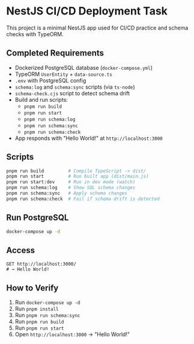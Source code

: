 # NestJS CI/CD Deployment Task

This project is a minimal NestJS app used for CI/CD practice and schema checks with TypeORM.

## Completed Requirements

- Dockerized PostgreSQL database (`docker-compose.yml`)
- TypeORM `UserEntity` + `data-source.ts`
- `.env` with PostgreSQL config
- `schema:log` and `schema:sync` scripts (via `ts-node`)
- `schema-check.cjs` script to detect schema drift
- Build and run scripts:
  - `pnpm run build`
  - `pnpm run start`
  - `pnpm run schema:log`
  - `pnpm run schema:sync`
  - `pnpm run schema:check`
- App responds with "Hello World!" at `http://localhost:3000`

## Scripts

```bash
pnpm run build         # Compile TypeScript -> dist/
pnpm run start         # Run built app (dist/main.js)
pnpm run start:dev     # Run in dev mode (watch)
pnpm run schema:log    # Show SQL schema changes
pnpm run schema:sync   # Apply schema changes
pnpm run schema:check  # Fail if schema drift is detected
```

## Run PostgreSQL

```bash
docker-compose up -d
```

## Access

```http
GET http://localhost:3000/
# → Hello World!
```

## How to Verify

1. Run `docker-compose up -d`
2. Run `pnpm install`
3. Run `pnpm run schema:sync`
4. Run `pnpm run build`
5. Run `pnpm run start`
6. Open `http://localhost:3000` → "Hello World!"
